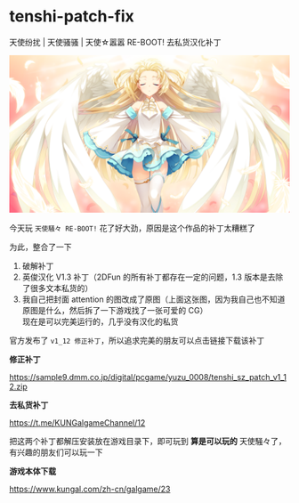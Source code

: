 # tenshi-patch-fix
天使纷扰 | 天使骚骚 | 天使☆嚣嚣 RE-BOOT! 去私货汉化补丁
  
![](/attention.png)

今天玩 `天使騒々 RE-BOOT!` 花了好大劲，原因是这个作品的补丁太糟糕了

为此，整合了一下

1. 破解补丁
2. 英俊汉化 V1.3 补丁（2DFun 的所有补丁都存在一定的问题，1.3 版本是去除了很多文本私货的）
3. 我自己把封面 attention 的图改成了原图（上面这张图，因为我自己也不知道原图是什么，然后拆了一下游戏找了一张可爱的 CG）\
   现在是可以完美运行的，几乎没有汉化的私货

&#x20;&#x20;

官方发布了 `v1_12 修正补丁`，所以追求完美的朋友可以点击链接下载该补丁

**修正补丁**

<https://sample9.dmm.co.jp/digital/pcgame/yuzu_0008/tenshi_sz_patch_v1_12.zip>

&#x20;&#x20;

**去私货补丁**

<https://t.me/KUNGalgameChannel/12>

&#x20;&#x20;

把这两个补丁都解压安装放在游戏目录下，即可玩到 **算是可以玩的** 天使騒々了，有兴趣的朋友们可以玩一下

&#x20;&#x20;

**游戏本体下载**

<https://www.kungal.com/zh-cn/galgame/23>

